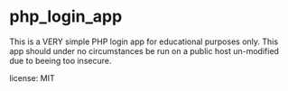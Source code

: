 # php_login_app
This is a VERY simple PHP login app for educational purposes only.
This app should under no circumstances be run on a public host un-modified due to beeing too insecure.

license: MIT
